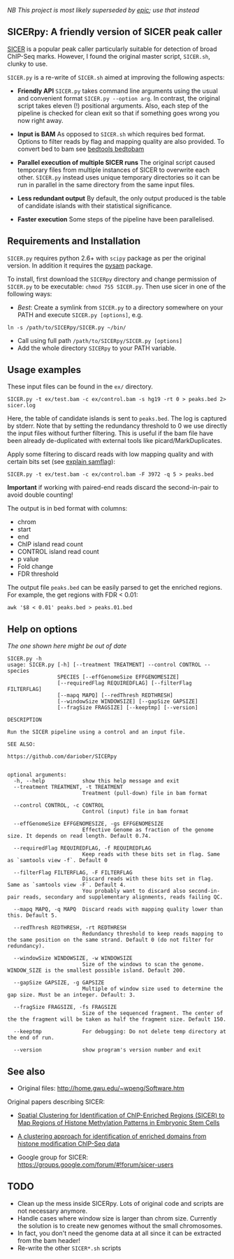 _NB This project is most likely superseded by [epic](https://github.com/endrebak/epic); use that instead_

## SICERpy: A friendly version of SICER peak caller

[SICER](http://home.gwu.edu/~wpeng/Software.htm) is a popular peak caller particularly suitable for detection of broad ChIP-Seq marks. 
However, I found the original master script, `SICER.sh`, clunky to use. 

`SICER.py` is a re-write of `SICER.sh` aimed at improving the following aspects:

* **Friendly API** `SICER.py` takes command line arguments using the usual and convenient format `SICER.py --option arg`. In contrast, the original script
takes eleven (!) positional arguments. Also, each step of the pipeline is checked for clean exit so that if something goes wrong you now right away.

* **Input is BAM** As opposed to `SICER.sh` which requires bed format. Options to filter reads by flag and mapping quality are also provided.
To convert bed to bam see [bedtools bedtobam](http://bedtools.readthedocs.org/en/latest/content/tools/bedtobam.html)

* **Parallel execution of multiple SICER runs** The original script caused temporary files from multiple instances of SICER to overwrite each other. 
`SICER.py` instead uses unique temporary directories so it can be run in parallel in the same directory from the same input files.

* **Less redundant output** By default, the only output produced is the table of candidate islands with their statistical significance.

* **Faster execution** Some steps of the pipeline have been parallelised.

## Requirements and Installation

`SICER.py` requires python 2.6+ with `scipy` package as per the original version. 
In addition it requires the [pysam](http://pysam.readthedocs.org/en/latest/) package.

To install, first download the `SICERpy` directory and change permission of `SICER.py` to be executable: `chmod 755 SICER.py`.
Then use sicer in one of the following ways:

* *Best*: Create a symlink from `SICER.py` to a directory somewhere on your PATH and execute `SICER.py [options]`, e.g. 

```
ln -s /path/to/SICERpy/SICER.py ~/bin/
``` 

* Call using full path `/path/to/SICERpy/SICER.py [options]`
* Add the whole directory `SICERpy` to your PATH variable.

## Usage examples

These input files can be found in the `ex/` directory.

```
SICER.py -t ex/test.bam -c ex/control.bam -s hg19 -rt 0 > peaks.bed 2> sicer.log
```

Here, the table of candidate islands is sent to `peaks.bed`. The log is captured by stderr. 
Note that by setting the redundancy threshold to 0 we use directly the input files without further filtering. 
This is useful if the bam file have been already de-duplicated with external tools like picard/MarkDuplicates.

Apply some filtering to discard reads with low mapping quality and with certain bits set (see [explain samflag](https://broadinstitute.github.io/picard/explain-flags.html)):

```
SICER.py -t ex/test.bam -c ex/control.bam -F 3972 -q 5 > peaks.bed
```

**Important** if working with paired-end reads discard the second-in-pair to avoid double counting!

The output is in bed format with columns:

* chrom
* start
* end
* ChIP island read count
* CONTROL island read count
* p value
* Fold change
* FDR threshold

The output file `peaks.bed` can be easily parsed to get the enriched regions. For example, the get regions with FDR < 0.01:

```
awk '$8 < 0.01' peaks.bed > peaks.01.bed
```

## Help on options

*The one shown here might be out of date*

```
SICER.py -h
usage: SICER.py [-h] [--treatment TREATMENT] --control CONTROL --species
                SPECIES [--effGenomeSize EFFGENOMESIZE]
                [--requiredFlag REQUIREDFLAG] [--filterFlag FILTERFLAG]
                [--mapq MAPQ] [--redThresh REDTHRESH]
                [--windowSize WINDOWSIZE] [--gapSize GAPSIZE]
                [--fragSize FRAGSIZE] [--keeptmp] [--version]

DESCRIPTION

Run the SICER pipeline using a control and an input file.
    
SEE ALSO:

https://github.com/dariober/SICERpy
    

optional arguments:
  -h, --help            show this help message and exit
  --treatment TREATMENT, -t TREATMENT
                        Treatment (pull-down) file in bam format
                                           
  --control CONTROL, -c CONTROL
                        Control (input) file in bam format
                                           
  --effGenomeSize EFFGENOMESIZE, -gs EFFGENOMESIZE
                        Effective Genome as fraction of the genome size. It depends on read length. Default 0.74.
                                           
  --requiredFlag REQUIREDFLAG, -f REQUIREDFLAG
                        Keep reads with these bits set in flag. Same as `samtools view -f`. Default 0
                                           
  --filterFlag FILTERFLAG, -F FILTERFLAG
                        Discard reads with these bits set in flag. Same as `samtools view -F`. Default 4. 
                        You probably want to discard also second-in-pair reads, secondary and supplementary alignments, reads failing QC.
                                           
  --mapq MAPQ, -q MAPQ  Discard reads with mapping quality lower than this. Default 5.
                                           
  --redThresh REDTHRESH, -rt REDTHRESH
                        Redundancy threshold to keep reads mapping to the same position on the same strand. Default 0 (do not filter for redundancy). 
                                           
  --windowSize WINDOWSIZE, -w WINDOWSIZE
                        Size of the windows to scan the genome. WINDOW_SIZE is the smallest possible island. Default 200.
                                           
  --gapSize GAPSIZE, -g GAPSIZE
                        Multiple of window size used to determine the gap size. Must be an integer. Default: 3.
                                           
  --fragSize FRAGSIZE, -fs FRAGSIZE
                        Size of the sequenced fragment. The center of the the fragment will be taken as half the fragment size. Default 150.
                                           
  --keeptmp             For debugging: Do not delete temp directory at the end of run.
                                           
  --version             show program's version number and exit
```

## See also

* Original files: http://home.gwu.edu/~wpeng/Software.htm

Original papers describing SICER: 

* [Spatial Clustering for Identification of ChIP-Enriched Regions (SICER) to Map Regions of Histone Methylation Patterns in Embryonic Stem Cells](http://www.ncbi.nlm.nih.gov/pmc/articles/PMC4152844/)
* [A clustering approach for identification of enriched domains from histone modification ChIP-Seq data](http://bioinformatics.oxfordjournals.org/content/25/15/1952.full)

* Google group for SICER: https://groups.google.com/forum/#!forum/sicer-users

## TODO

* Clean up the mess inside SICERpy. Lots of original code and scripts are not necessary anymore.
* Handle cases where window size is larger than chrom size. Currently
  the solution is to create new genomes without the small chromosomes.
* In fact, you don't need the genome data at all since it can be
  extracted from the bam header!
* Re-write the other `SICER*.sh` scripts

